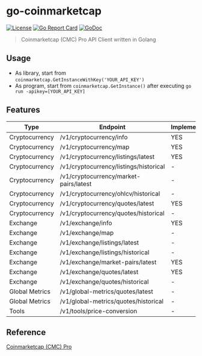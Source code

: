 # go-coinmarketcap
[![License](http://img.shields.io/badge/license-MIT-blue.svg)](https://raw.githubusercontent.com/hexoul/go-coinmarketcap/master/LICENSE)
[![Go Report Card](https://goreportcard.com/badge/github.com/hexoul/go-coinmarketcap)](https://goreportcard.com/report/github.com/hexoul/go-coinmarketcap)
[![GoDoc](https://godoc.org/github.com/hexoul/go-coinmarketcap?status.svg)](https://godoc.org/github.com/hexoul/go-coinmarketcap)

> Coinmarketcap (CMC) Pro API Client written in Golang

## Usage
- As library, start from `coinmarketcap.GetInstanceWithKey('YOUR_API_KEY')`
- As program, start from `coinmarketcap.GetInstance()` after executing `go run -apikey=[YOUR_API_KEY]`

## Features
| Type           | Endpoint                               | Implemented |
|----------------|----------------------------------------|-------------|
| Cryptocurrency | /v1/cryptocurrency/info                | YES    |
| Cryptocurrency | /v1/cryptocurrency/map                 | YES    |
| Cryptocurrency | /v1/cryptocurrency/listings/latest     | YES    |
| Cryptocurrency | /v1/cryptocurrency/listings/historical | -      |
| Cryptocurrency | /v1/cryptocurrency/market-pairs/latest | -      |
| Cryptocurrency | /v1/cryptocurrency/ohlcv/historical    | -      |
| Cryptocurrency | /v1/cryptocurrency/quotes/latest       | YES    |
| Cryptocurrency | /v1/cryptocurrency/quotes/historical   | -      |
| Exchange       | /v1/exchange/info                      | YES    |
| Exchange       | /v1/exchange/map                       | -      |
| Exchange       | /v1/exchange/listings/latest           | -      |
| Exchange       | /v1/exchange/listings/historical       | -      |
| Exchange       | /v1/exchange/market-pairs/latest       | YES    |
| Exchange       | /v1/exchange/quotes/latest             | YES    |
| Exchange       | /v1/exchange/quotes/historical         | -      |
| Global Metrics | /v1/global-metrics/quotes/latest       | -      |
| Global Metrics | /v1/global-metrics/quotes/historical   | -      |
| Tools          | /v1/tools/price-conversion             | -      |

## Reference
[Coinmarketcap (CMC) Pro](https://pro.coinmarketcap.com/api/v1)
